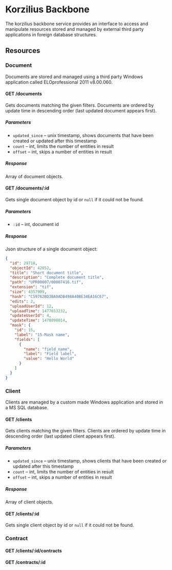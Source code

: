# Korzilius Backbone

The korzilius backbone service provides an interface to access and manipulate resources stored and managed by external third party applications in foreign database structures.

## Resources

### Document

Documents are stored and managed using a third party Windows application called ELOprofessional 2011 v8.00.060.

#### GET /documents

Gets documents matching the given filters. Documents are ordered by update time in descending order (last updated document appears first).

##### Parameters

- `updated_since` – unix timestamp, shows documents that have been created or updated after this timestamp
- `count` – int, limits the number of entities in result
- `offset` – int, skips a number of entities in result

##### Response

Array of document objects.

#### GET /documents/:id

Gets single document object by id or `null` if it could not be found.

##### Parameters

- `:id` – int, document id

##### Response

Json structure of a single document object:

```json
{
  "id": 29718,
  "objectId": 42052,
  "title": "Short document title",
  "description": "Complete document title",
  "path": "UPR00007/00007416.tif",
  "extension": "tif",
  "size": 4357909,
  "hash": "C59762BD3BA0ADB498A40BE34EA16C67",
  "edits": 2,
  "uploadUserId": 12,
  "uploadTime": 1477653232,
  "updateUserId": 4,
  "updateTime": 1478098014,
  "mask": {
    "id": 15,
    "label": "15-Mask name",
    "fields": [
      {
        "name": "field_name",
        "label": "Field label",
        "value": "Hello World"
      }
    ]
  }
}
```

### Client

Clients are managed by a custom made Windows application and stored in a MS SQL database.

#### GET /clients

Gets clients matching the given filters. Clients are ordered by update time in descending order (last updated client appears first).

##### Parameters

- `updated_since` – unix timestamp, shows clients that have been created or updated after this timestamp
- `count` – int, limits the number of entities in result
- `offset` – int, skips a number of entities in result

##### Response

Array of client objects.

#### GET /clients/:id

Gets single client object by id or `null` if it could not be found.

### Contract

#### GET /clients/:id/contracts

#### GET /contracts/:id



